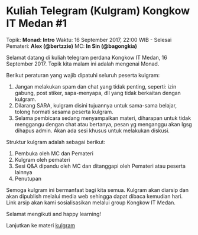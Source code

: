 # Kuliah Telegram (Kulgram) Kongkow IT Medan #1

Topik: **Monad: Intro**
Waktu: 16 September 2017, 22:00 WIB - Selesai
Pemateri: **Alex (@bertzzie)**
MC: **In Sin (@bagongkia)**

Selamat datang di kuliah telegram perdana Kongkow IT Medan, 16 September 2017. Topik kita malam ini adalah mengenai Monad.

Berikut peraturan yang wajib dipatuhi seluruh peserta kulgram:
1. Jangan melakukan spam dan chat yang tidak penting, seperti: izin gabung, post stiker, sapa-menyapa, dll yang tidak berkaitan dengan kulgram.
2. Dilarang SARA, kulgram disini tujuannya untuk sama-sama belajar, tolong hormati sesama peserta kulgram.
3. Selama pembicara sedang menyampaikan materi, diharapan untuk tidak menggangu dengan chat atau bertanya, pesan yg menganggu akan lgsg dihapus admin. Akan ada sesi khusus untuk melakukan diskusi.

Struktur kulgram adalah sebagai berikut:
1. Pembuka oleh MC dan Pemateri
2. Kulgram oleh pemateri
3. Sesi Q&A dipandu oleh MC dan ditanggapi oleh Pemateri atau peserta lainnya
4. Penutupan

Semoga kulgram ini bermanfaat bagi kita semua. Kulgram akan diarsip dan akan dipublish melalui media web sehingga dapat dibaca kemudian hari. Link arsip akan kami sosialisasikan melalui group Kongkow IT Medan.

Selamat mengikuti and happy learning!

Lanjutkan ke materi [kulgram](kulgram.md)

